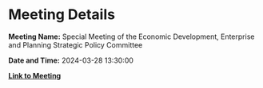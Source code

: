 # Meeting Details

**Meeting Name:** Special Meeting of the Economic Development, Enterprise and Planning Strategic Policy Committee

**Date and Time:** 2024-03-28 13:30:00

**[Link to Meeting](https://www.limerick.ie/council/whats-on/special-meeting-of-the-economic-development-enterprise-and-planning-strategic)**
